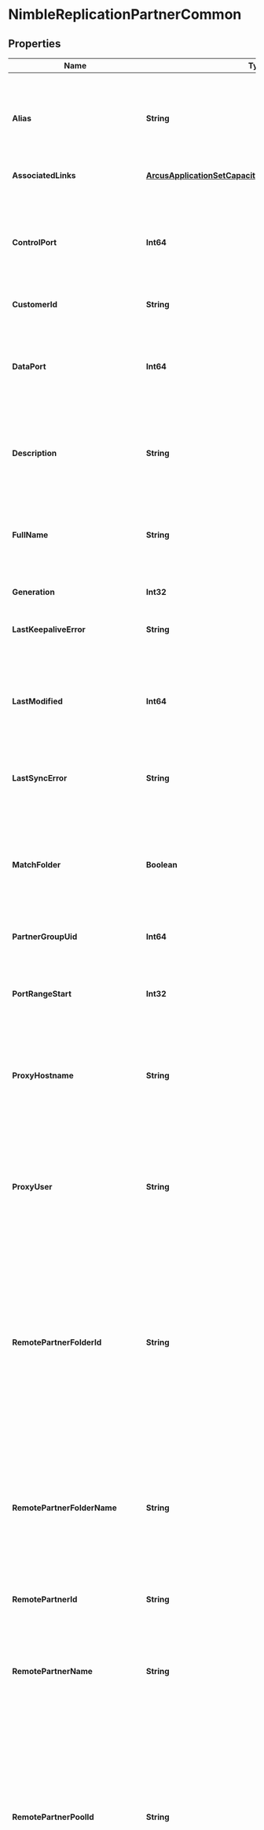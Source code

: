 # NimbleReplicationPartnerCommon
## Properties

Name | Type | Description | Notes
------------ | ------------- | ------------- | -------------
**Alias** | **String** | String of up to 63 alphanumeric and can include hyphens characters but cannot start with hyphen. | [optional] 
**AssociatedLinks** | [**ArcusApplicationSetCapacityStatsAssociatedLinksInner[]**](ArcusApplicationSetCapacityStatsAssociatedLinksInner.md) | Associated Links Details | [optional] 
**ControlPort** | **Int64** | Port number of partner control interface. Value -1 for an invalid port or a positive integer value up to 65535 representing the TCP/IP port. | [optional] 
**CustomerId** | **String** | customerId | [optional] 
**DataPort** | **Int64** | Port number of partner data interface. Value -1 for an invalid port or a positive integer value up to 65535 representing the TCP/IP port. | [optional] 
**Description** | **String** | Description of replication partner. String of up to 255 printable ASCII characters. | [optional] 
**FullName** | **String** | Fully qualified name of replication partner. String of up to 64 alphanumeric characters, - and . and : are allowed after first character. | [optional] 
**Generation** | **Int32** | generation | [optional] 
**LastKeepaliveError** | **String** | Most recent error while attempting to ping the partner. Plain string. | [optional] 
**LastModified** | **Int64** | Time when this replication partner was last modified. Seconds since last epoch i.e. 00:00 January 1, 1970. | [optional] 
**LastSyncError** | **String** | Most recent error seen while attempting to sync objects to the partner. Plain string. | [optional] 
**MatchFolder** | **Boolean** | Indicates whether to match the upstream volumes folder on the downstream. Possible values: true, false | [optional] 
**PartnerGroupUid** | **Int64** | Replication partner group uid. Unsigned 64-bit integer. | [optional] 
**PortRangeStart** | **Int32** | Positive integer value up to 65535 representing TCP/IP port. Example: 1234. | [optional] 
**ProxyHostname** | **String** | String of up to 64 alphanumeric characters, - and . and : are allowed after first character. Example: &#39;myobject-5&#39; | [optional] 
**ProxyUser** | **String** | HTTP proxy server username, string up to 255 characters, special characters ([, ], &#x60;, ;, ampersand, tab, space, newline) are not allowed. | [optional] 
**RemotePartnerFolderId** | **String** | The folder ID where volumes replicated from remote partner will be created. Replica volumes created as clones ignore this parameter and are always created in the same pool as their parent volume. A 42 digit hexadecimal number. | [optional] 
**RemotePartnerFolderName** | **String** | The folder name where volumes replicated from remote partner will be created. String of up to 64 alphanumeric characters, - and . and : are allowed after first character. Example: &#39;myobject-5&#39;. | [optional] 
**RemotePartnerId** | **String** | ID of the remote partner. | [optional] 
**RemotePartnerName** | **String** | Name of the remote partner. String of up to 64 alphanumeric characters, - and . and : are allowed after first character. Example: &#39;myobject-5&#39;. | [optional] 
**RemotePartnerPoolId** | **String** | The pool ID where volumes replicated from remote partner will be created. Replica volumes created as clones ignore this parameter and are always created in the same pool as their parent volume. A 42 digit hexadecimal number. | [optional] 
**RemotePartnerPoolName** | **String** | The pool name where volumes replicated from remote partner will be created. String of up to 64 alphanumeric characters, - and . and : are allowed after first character. Example: &#39;myobject-5&#39;. | [optional] 
**RemotePartnerSubnetLabel** | **String** | Label of the subnet used to replicate to remote partner. String of up to 64 alphanumeric characters, - and . and colon are allowed after first character. | [optional] 
**RemotePartnerSubnetType** | **String** | Type of the subnet used to replicate to the remote partner. Possible values are &#39;invalid&#39;, &#39;unconfigured&#39;, &#39;mgmt&#39;, &#39;data&#39;, &#39;mgmt_data&#39;. | [optional] 
**RemotePartnerSystemId** | **String** | ID of the system to which the remote partner belongs. | [optional] 
**ReplicationDirection** | **String** | Direction of replication configured with this partner. Possible values: none, downstream, upstream, bi_directional | [optional] 
**SearchName** | **String** | Name of replication partner used for object search. Alphanumeric string, up to 64 characters including hyphen, period, colon. | [optional] 
**Status** | **String** | Status of the partner. Failed, Normal, Degraded, Unknown. | [optional] 
**ThrottledBandwidthCurrent** | **Int64** | Current bandwidth throttle for this partner, expressed either as megabits per second or as -1 to indicate that there is no throttle. Signed 64-bit integer. | [optional] 
**ThrottledBandwidthCurrentKbps** | **Int64** | Current bandwidth throttle for this partner, expressed either as kilobits per second or as -1 to indicate that there is no throttle. Signed 64-bit integer. | [optional] 
**Throttles** | [**ReplicationThrottle[]**](ReplicationThrottle.md) | Throttles used while replicating from/to this partner. All the throttles for the partner. | [optional] 
**Type** | **String** | type | [optional] 
**UniqueName** | **Boolean** | Possible values: &#39;true&#39;, &#39;false&#39;. | [optional] 
**VolumeCollectionList** | [**ReplicationVolumeCollectionSummary[]**](ReplicationVolumeCollectionSummary.md) | List of volume collections that are replicating from/to this partner. List of volume collections. | [optional] 
**Witness** | **String** | Hostname or ip addresses of witness. Comma separated strings of up to 63 characters of hostname and/or ip addresses. Total length cannot exceed 255 characters. | [optional] 

## Examples

- Prepare the resource
```powershell
$NimbleReplicationPartnerCommon = Initialize-PSOpenAPIToolsNimbleReplicationPartnerCommon  -Alias null `
 -AssociatedLinks [{&quot;resourceUri&quot;:&quot;/api/v1/storage-systems/device-type2/2a0df0fe6f7dc7bb16000000000000000000004817&quot;,&quot;type&quot;:&quot;storage-systems&quot;}] `
 -ControlPort 1234 `
 -CustomerId string `
 -DataPort 1234 `
 -Description 99.9999% availability `
 -FullName parnter-A `
 -Generation 0 `
 -LastKeepaliveError null `
 -LastModified 3400 `
 -LastSyncError null `
 -MatchFolder null `
 -PartnerGroupUid 1234 `
 -PortRangeStart null `
 -ProxyHostname null `
 -ProxyUser null `
 -RemotePartnerFolderId null `
 -RemotePartnerFolderName null `
 -RemotePartnerId 2a0df0fe6f7dc7bb16000000000000000000004817 `
 -RemotePartnerName null `
 -RemotePartnerPoolId 2a0df0fe6f7dc7bb16000000000000000000004817 `
 -RemotePartnerPoolName null `
 -RemotePartnerSubnetLabel management `
 -RemotePartnerSubnetType mgmt `
 -RemotePartnerSystemId 2a0df0fe6f7dc7bb16000000000000000000004817 `
 -ReplicationDirection null `
 -SearchName vol:1 `
 -Status null `
 -ThrottledBandwidthCurrent -1234 `
 -ThrottledBandwidthCurrentKbps -1234 `
 -Throttles null `
 -Type string `
 -UniqueName null `
 -VolumeCollectionList null `
 -Witness null
```

- Convert the resource to JSON
```powershell
$NimbleReplicationPartnerCommon | ConvertTo-JSON
```

[[Back to Model list]](../README.md#documentation-for-models) [[Back to API list]](../README.md#documentation-for-api-endpoints) [[Back to README]](../README.md)

